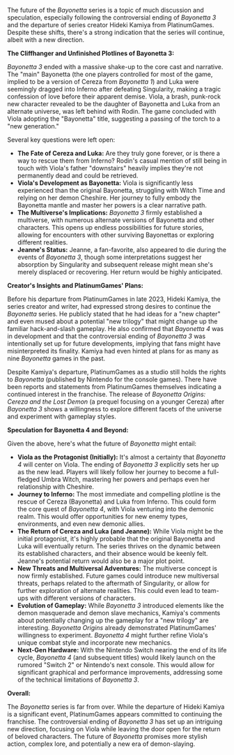 The future of the *Bayonetta* series is a topic of much discussion and speculation, especially following the controversial ending of *Bayonetta 3* and the departure of series creator Hideki Kamiya from PlatinumGames. Despite these shifts, there's a strong indication that the series will continue, albeit with a new direction.

**The Cliffhanger and Unfinished Plotlines of Bayonetta 3:**

*Bayonetta 3* ended with a massive shake-up to the core cast and narrative. The "main" Bayonetta (the one players controlled for most of the game, implied to be a version of Cereza from *Bayonetta 1*) and Luka were seemingly dragged into Inferno after defeating Singularity, making a tragic confession of love before their apparent demise. Viola, a brash, punk-rock new character revealed to be the daughter of Bayonetta and Luka from an alternate universe, was left behind with Rodin. The game concluded with Viola adopting the "Bayonetta" title, suggesting a passing of the torch to a "new generation."

Several key questions were left open:

* **The Fate of Cereza and Luka:** Are they truly gone forever, or is there a way to rescue them from Inferno? Rodin's casual mention of still being in touch with Viola's father "downstairs" heavily implies they're not permanently dead and could be retrieved.
* **Viola's Development as Bayonetta:** Viola is significantly less experienced than the original Bayonetta, struggling with Witch Time and relying on her demon Cheshire. Her journey to fully embody the Bayonetta mantle and master her powers is a clear narrative path.
* **The Multiverse's Implications:** *Bayonetta 3* firmly established a multiverse, with numerous alternate versions of Bayonetta and other characters. This opens up endless possibilities for future stories, allowing for encounters with other surviving Bayonettas or exploring different realities.
* **Jeanne's Status:** Jeanne, a fan-favorite, also appeared to die during the events of *Bayonetta 3*, though some interpretations suggest her absorption by Singularity and subsequent release might mean she's merely displaced or recovering. Her return would be highly anticipated.

**Creator's Insights and PlatinumGames' Plans:**

Before his departure from PlatinumGames in late 2023, Hideki Kamiya, the series creator and writer, had expressed strong desires to continue the *Bayonetta* series. He publicly stated that he had ideas for a "new chapter" and even mused about a potential "new trilogy" that might change up the familiar hack-and-slash gameplay. He also confirmed that *Bayonetta 4* was in development and that the controversial ending of *Bayonetta 3* was intentionally set up for future developments, implying that fans might have misinterpreted its finality. Kamiya had even hinted at plans for as many as nine *Bayonetta* games in the past.

Despite Kamiya's departure, PlatinumGames as a studio still holds the rights to *Bayonetta* (published by Nintendo for the console games). There have been reports and statements from PlatinumGames themselves indicating a continued interest in the franchise. The release of *Bayonetta Origins: Cereza and the Lost Demon* (a prequel focusing on a younger Cereza) after *Bayonetta 3* shows a willingness to explore different facets of the universe and experiment with gameplay styles.

**Speculation for Bayonetta 4 and Beyond:**

Given the above, here's what the future of *Bayonetta* might entail:

* **Viola as the Protagonist (Initially):** It's almost a certainty that *Bayonetta 4* will center on Viola. The ending of *Bayonetta 3* explicitly sets her up as the new lead. Players will likely follow her journey to become a full-fledged Umbra Witch, mastering her powers and perhaps even her relationship with Cheshire.
* **Journey to Inferno:** The most immediate and compelling plotline is the rescue of Cereza (Bayonetta) and Luka from Inferno. This could form the core quest of *Bayonetta 4*, with Viola venturing into the demonic realm. This would offer opportunities for new enemy types, environments, and even new demonic allies.
* **The Return of Cereza and Luka (and Jeanne):** While Viola might be the initial protagonist, it's highly probable that the original Bayonetta and Luka will eventually return. The series thrives on the dynamic between its established characters, and their absence would be keenly felt. Jeanne's potential return would also be a major plot point.
* **New Threats and Multiversal Adventures:** The multiverse concept is now firmly established. Future games could introduce new multiversal threats, perhaps related to the aftermath of Singularity, or allow for further exploration of alternate realities. This could even lead to team-ups with different versions of characters.
* **Evolution of Gameplay:** While *Bayonetta 3* introduced elements like the demon masquerade and demon slave mechanics, Kamiya's comments about potentially changing up the gameplay for a "new trilogy" are interesting. *Bayonetta Origins* already demonstrated PlatinumGames' willingness to experiment. *Bayonetta 4* might further refine Viola's unique combat style and incorporate new mechanics.
* **Next-Gen Hardware:** With the Nintendo Switch nearing the end of its life cycle, *Bayonetta 4* (and subsequent titles) would likely launch on the rumored "Switch 2" or Nintendo's next console. This would allow for significant graphical and performance improvements, addressing some of the technical limitations of *Bayonetta 3*.

**Overall:**

The *Bayonetta* series is far from over. While the departure of Hideki Kamiya is a significant event, PlatinumGames appears committed to continuing the franchise. The controversial ending of *Bayonetta 3* has set up an intriguing new direction, focusing on Viola while leaving the door open for the return of beloved characters. The future of *Bayonetta* promises more stylish action, complex lore, and potentially a new era of demon-slaying.